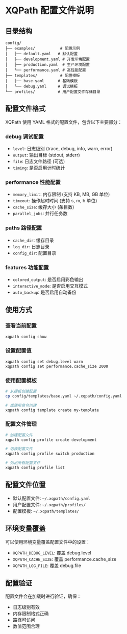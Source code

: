 # XQPath 配置文件说明

## 目录结构

```
config/
├── examples/           # 配置示例
│   ├── default.yaml   # 默认配置
│   ├── development.yaml # 开发环境配置
│   ├── production.yaml  # 生产环境配置
│   └── performance.yaml # 高性能配置
├── templates/          # 配置模板
│   ├── base.yaml      # 基础模板
│   └── debug.yaml     # 调试模板
└── profiles/          # 用户配置文件存储目录
```

## 配置文件格式

XQPath 使用 YAML 格式的配置文件，包含以下主要部分：

### debug 调试配置

- `level`: 日志级别 (trace, debug, info, warn, error)
- `output`: 输出目标 (stdout, stderr)
- `file`: 日志文件路径 (可选)
- `timing`: 是否启用计时统计

### performance 性能配置

- `memory_limit`: 内存限制 (支持 KB, MB, GB 单位)
- `timeout`: 操作超时时间 (支持 s, m, h 单位)
- `cache_size`: 缓存大小 (条目数)
- `parallel_jobs`: 并行任务数

### paths 路径配置

- `cache_dir`: 缓存目录
- `log_dir`: 日志目录
- `config_dir`: 配置目录

### features 功能配置

- `colored_output`: 是否启用彩色输出
- `interactive_mode`: 是否启用交互模式
- `auto_backup`: 是否启用自动备份

## 使用方式

### 查看当前配置

```bash
xqpath config show
```

### 设置配置值

```bash
xqpath config set debug.level warn
xqpath config set performance.cache_size 2000
```

### 使用配置模板

```bash
# 从模板创建配置
cp config/templates/base.yaml ~/.xqpath/config.yaml

# 或使用命令创建
xqpath config template create my-template
```

### 配置文件管理

```bash
# 创建配置文件
xqpath config profile create development

# 切换配置文件
xqpath config profile switch production

# 列出所有配置文件
xqpath config profile list
```

## 配置文件位置

- 默认配置文件: `~/.xqpath/config.yaml`
- 用户配置文件: `~/.xqpath/profiles/`
- 配置模板: `~/.xqpath/templates/`

## 环境变量覆盖

可以使用环境变量覆盖配置文件中的设置：

- `XQPATH_DEBUG_LEVEL`: 覆盖 debug.level
- `XQPATH_CACHE_SIZE`: 覆盖 performance.cache_size
- `XQPATH_LOG_FILE`: 覆盖 debug.file

## 配置验证

配置文件会在加载时进行验证，确保：

- 日志级别有效
- 内存限制格式正确
- 路径可访问
- 数值范围合理
